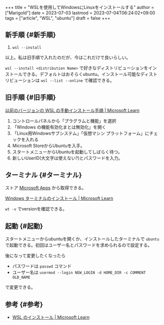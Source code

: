 +++
title = "WSLを使用してWindowsにLinuxをインストールする"
author = ["Marigold"]
date = 2023-07-03
lastmod = 2023-07-04T06:24:02+09:00
tags = ["article", "WSL", "ubuntu"]
draft = false
+++

## 新手順 {#新手順}

1.  `wsl --install`

以上。私は旧手順で入れたのだが、今はこれだけで良いらしい。

`wsl --install <distribution Name>` で好きなディストリビューションをインストールできる。デフォルトはおそらくubuntu。インストール可能なディストリビューションは `wsl --list --online` で確認できる。


## 旧手順 {#旧手順}

[以前のバージョンの WSL の手動インストール手順 | Microsoft Learn](https://learn.microsoft.com/ja-jp/windows/wsl/install-manual)

1.  コントロールパネルから「プラグラムと機能」を選択
2.  「Windows の機能有効化まとは無効化」を開く
3.  「Linux用Windowsサブシステム」「仮想マシン プラットフォーム」にチェックを入れる
4.  Microsoft StoreからUbuntuを入手。
5.  スタートメニューからUbuntuを起動してしばらく待つ。
6.  新しいUserID(大文字は使えない?)とパスワードを入力。


## ターミナル {#ターミナル}

ストア [Microsoft Apps](https://apps.microsoft.com/store/detail/9N0DX20HK701?hl=ja-jp&gl=JP&rtc=1) から取得できる。

[Windows ターミナルのインストール | Microsoft Learn](https://learn.microsoft.com/ja-jp/windows/terminal/install)

`wt -v` でversionを確認できる。


## 起動 {#起動}

スタートメニューからubuntuを開くか、インストールしたターミナルで `ubuntu` で起動できる。初回はユーザー名とパスワードを求められるので設定する。

後になって変更したくなったら

-   パスワードは `passwd` コマンド
-   ユーザー名は `usermod --login NEW_LOGIN -d HOME_DIR -c COMMENT OLD_NAME`

で変更できる。


## 参考 {#参考}

-   [WSL のインストール | Microsoft Learn](https://learn.microsoft.com/ja-jp/windows/wsl/install)
